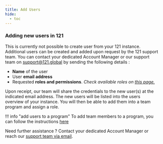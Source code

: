 ```yaml
---
title: Add Users
hide:
  - toc
---
```

### Adding new users in 121

This is currently not possible to create user from your 121 instance. Additional users can be created and added upon request by the 121 support team. You can contact your dedicated Account Manager or our support team on <a href="mailto:support@121.global">support@121.global</a> by sending the following details : 

- **Name** of the user
- User **email address**
- Requested **roles and permissions**. *Check available roles on [this page.](../users/description-roles.md)*

Upon receipt, our team will share the credentials to the new user(s) at the indicated email address. The new users will be listed into the users overview of your instance. You will then be able to add them into a team program and assign a role.


!!! info "add users to a program"
    To add team members to a program, you can follow the instructions [here](../team/add-team-members.md)


Need further assistance ? Contact your dedicated Account Manager or reach our <a href="mailto:support@121.global">support team via email</a>.
